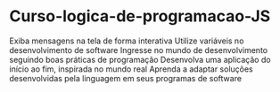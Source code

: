 # Curso-logica-de-programacao-JS
Exiba mensagens na tela de forma interativa Utilize variáveis no desenvolvimento de software Ingresse no mundo de desenvolvimento seguindo boas práticas de programação Desenvolva uma aplicação do início ao fim, inspirada no mundo real Aprenda a adaptar soluções desenvolvidas pela linguagem em seus programas de software
